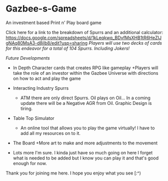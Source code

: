 # Gazbee-s-Game
An investment based Print n' Play board game

Click here for a link to the breakdown of Spurrs and an additional calculator:
https://docs.google.com/spreadsheets/d/1kLeqkwq_BDvfMsXHB1tR6HeZIJgNAq80MsA3-d8jIb8/edit?usp=sharing
*Players will use two decks of cards for this endeavor for a total of 104 Spurrs. Including Jokers!*

*Future Developments*
- In Depth Character cards that creates RPG like gameplay
  +Players will take the role of an investor within the Gazbee Universe with directions on how to act and play the game

- Interacting Industry Spurrs
  + ATM there are only direct Spurrs. Oil plays on Oil... In a coming update there will be a Negative AGR from Oil. Graphic Design is tiring.
 
- Table Top Simulator
  + An online tool that allows you to play the game virtually! I have to add all my resources on to it.
 
- The Board
  +More art to make and more adjustments to the movement
 
- Lots more I'm sure. I kinda just have so much going on here I forget what is needed to be added but I know you can play it and that's good enough for now.


Thank you for joining me here. I hope you enjoy what you see [:^)

